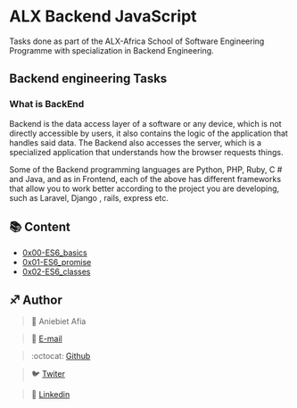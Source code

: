 # ALX Backend JavaScript

Tasks done as part of the ALX-Africa School of Software Engineering Programme with specialization in Backend Engineering.

## Backend engineering Tasks

### What is BackEnd

Backend is the data access layer of a software or any device, which is not directly accessible by users, it also contains the logic of the application that handles said data. The Backend also accesses the server, which is a specialized application that understands how the browser requests things.

Some of the Backend programming languages are Python, PHP, Ruby, C # and Java, and as in Frontend, each of the above has different frameworks that allow you to work better according to the project you are developing, such as Laravel, Django , rails, express etc.


## :books: Content

- [0x00-ES6_basics](/0x00-ES6_basics)
- [0x01-ES6_promise](/0x01-ES6_promise)
- [0x02-ES6_classes](/0x02-ES6_classes)



## :sagittarius: Author

> :man: Aniebiet Afia

> :e-mail: [E-mail](aniebietafia87@gmail.com)

> :octocat: [Github](https://github.com/AfiaAniebiet)

> :bird: [Twiter](https://twitter.com/AfiaAniebiet)

> :blue_book: [Linkedin](https://www.linkedin.com/in/aniebietafia/)
